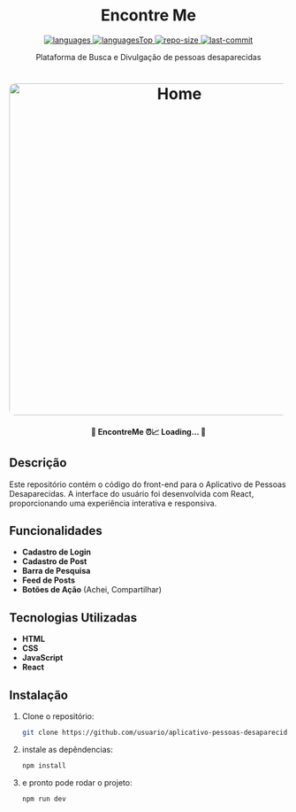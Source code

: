 <h1 align="center">
    Encontre Me
</h1>

<div align="center">

  <a href="">
    <img src="https://img.shields.io/github/languages/count/PedreirosDeSoftware/encontre.ME-front-end.svg?color=2b91ff" alt="languages" >
  </a>

  <a href="">
    <img src="https://img.shields.io/github/languages/top/PedreirosDeSoftware/encontre.ME-front-end.svg?color=2b91ff" alt="languagesTop" >
  </a>

  <a href="">
    <img src="https://img.shields.io/github/repo-size/PedreirosDeSoftware/encontre.ME-front-end.svg?color=2b91ff" alt="repo-size" >
  </a>

  <a href="">
    <img src="https://img.shields.io/github/last-commit/PedreirosDeSoftware/encontre.ME-front-end.svg?color=2b91ff" alt="last-commit" >
  </a>

</div>

<p align="center"> Plataforma de Busca e Divulgação de pessoas desaparecidas </p>

<h1 align="center">
    <img width="600" style="border-radius: 10px" height="auto" alt="Home" title="capa do projeto" src="./src/assets/Logo.svg" />
</h1>

<h4 align="center">
	 📝 EncontreMe ⏰📈 Loading...  📝
</h4>

## Descrição

Este repositório contém o código do front-end para o Aplicativo de Pessoas Desaparecidas. A interface do usuário foi desenvolvida com React, proporcionando uma experiência interativa e responsiva.

## Funcionalidades

- **Cadastro de Login**
- **Cadastro de Post**
- **Barra de Pesquisa**
- **Feed de Posts**
- **Botões de Ação** (Achei, Compartilhar)

## Tecnologias Utilizadas

- **HTML**
- **CSS**
- **JavaScript**
- **React**

## Instalação

1. Clone o repositório:
   ```bash
   git clone https://github.com/usuario/aplicativo-pessoas-desaparecidas-front.git
2. instale as depêndencias:
   ```bash
   npm install
1. e pronto pode rodar o projeto:
   ```bash
   npm run dev
